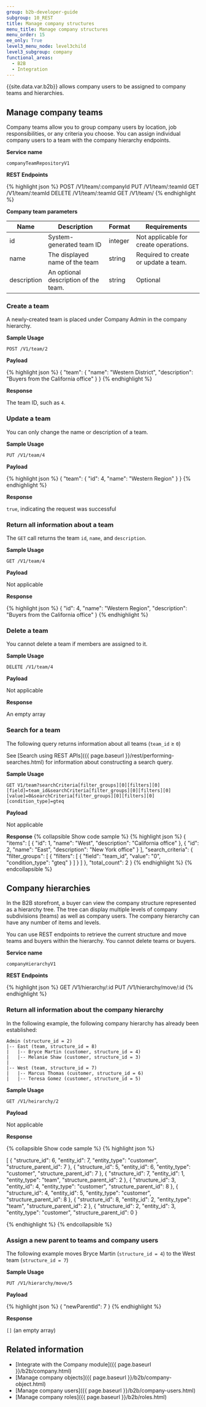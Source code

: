 ```yaml
---
group: b2b-developer-guide
subgroup: 10_REST
title: Manage company structures
menu_title: Manage company structures
menu_order: 15
ee_only: True
level3_menu_node: level3child
level3_subgroup: company
functional_areas:
  - B2B
  - Integration
---
```


{{site.data.var.b2b}} allows company users to be assigned to company teams and hierarchies.

## Manage company teams

Company teams allow you to group company users by location, job responsibilities, or any criteria you choose. You can assign individual company users to a team with the company hierarchy endpoints.

**Service name**

`companyTeamRepositoryV1`

**REST Endpoints**

{% highlight json %}
POST /V1/team/:companyId
PUT /V1/team/:teamId
GET /V1/team/:teamId
DELETE /V1/team/:teamId
GET /V1/team/
{% endhighlight %}


**Company team parameters**

Name | Description | Format | Requirements
--- | --- | --- | ---
id | System-generated team ID | integer | Not applicable for create operations.
name | The displayed name of the team | string | Required to create or update a team.
description | An optional description of the team. | string | Optional

### Create a team

A newly-created team is placed under Company Admin in the company hierarchy.

**Sample Usage**

`POST /V1/team/2`

**Payload**

{% highlight json %}
{
  "team": {
    "name": "Western District",
    "description": "Buyers from the California office"
  }
}
{% endhighlight %}

**Response**

The team ID, such as `4`.

### Update a team

You can only change the name or description of a team.

**Sample Usage**

`PUT /V1/team/4`

**Payload**

{% highlight json %}
{
  "team": {
  	"id": 4,
    "name": "Western Region"
  }
}
{% endhighlight %}

**Response**

`true`, indicating the request was successful

### Return all information about a team

The `GET` call returns the team `id`, `name`, and `description`.

**Sample Usage**

`GET /V1/team/4`

**Payload**

Not applicable

**Response**

{% highlight json %}
{
  "id": 4,
  "name": "Western Region",
  "description": "Buyers from the California office"
}
{% endhighlight %}

### Delete a team

You cannot delete a team if members are assigned to it.

**Sample Usage**

`DELETE /V1/team/4`

**Payload**

Not applicable

**Response**

An empty array

### Search for a team

The following query returns information about all teams (`team_id` &ge; `0`)

See [Search using REST APIs]({{ page.baseurl }}/rest/performing-searches.html) for information about constructing a search query.

**Sample Usage**

`GET V1/team?searchCriteria[filter_groups][0][filters][0][field]=team_id&searchCriteria[filter_groups][0][filters][0][value]=0&searchCriteria[filter_groups][0][filters][0][condition_type]=gteq`

**Payload**

Not applicable

**Response**
{% collapsible Show code sample %}
{% highlight json %}
{
    "items": [
        {
            "id": 1,
            "name": "West",
            "description": "California office"
        },
        {
            "id": 2,
            "name": "East",
            "description": "New York office"
        }
    ],
    "search_criteria": {
        "filter_groups": [
            {
                "filters": [
                    {
                        "field": "team_id",
                        "value": "0",
                        "condition_type": "gteq"
                    }
                ]
            }
        ]
    },
    "total_count": 2
}
{% endhighlight %}
{% endcollapsible %}

## Company hierarchies

In the B2B storefront, a buyer can view the company structure represented as a hierarchy tree. The tree can display multiple levels of company subdivisions (teams) as well as company users. The company hierarchy can have any number of items and levels.

You can use REST endpoints to retrieve the current structure and move teams and buyers within the hierarchy. You cannot delete teams or buyers.

**Service name**

`companyHierarchyV1`

**REST Endpoints**

{% highlight json %}
GET /V1/hierarchy/:id
PUT /V1/hierarchy/move/:id
{% endhighlight %}

### Return all information about the company hierarchy

In the following example, the following company hierarchy has already been established:

```
Admin (structure_id = 2)
|-- East (team, structure_id = 8)
|   |-- Bryce Martin (customer, structure_id = 4)
|   |-- Melanie Shaw (customer, structure_id = 3)
|
|-- West (team, structure_id = 7)
|   |-- Marcus Thomas (customer, structure_id = 6)
|   |-- Teresa Gomez (customer, structure_id = 5)
```

**Sample Usage**

`GET /V1/heirarchy/2`

**Payload**

Not applicable

**Response**

{% collapsible Show code sample %}
{% highlight json %}

[
  {
    "structure_id": 6,
    "entity_id": 7,
    "entity_type": "customer",
    "structure_parent_id": 7
  },
  {
    "structure_id": 5,
    "entity_id": 6,
    "entity_type": "customer",
    "structure_parent_id": 7
  },
  {
    "structure_id": 7,
    "entity_id": 1,
    "entity_type": "team",
    "structure_parent_id": 2
  },
  {
    "structure_id": 3,
    "entity_id": 4,
    "entity_type": "customer",
    "structure_parent_id": 8
  },
  {
    "structure_id": 4,
    "entity_id": 5,
    "entity_type": "customer",
    "structure_parent_id": 8
  },
  {
    "structure_id": 8,
    "entity_id": 2,
    "entity_type": "team",
    "structure_parent_id": 2
  },
  {
    "structure_id": 2,
    "entity_id": 3,
    "entity_type": "customer",
    "structure_parent_id": 0
  }

{% endhighlight %}
{% endcollapsible %}

### Assign a new parent to teams and company users

The following example moves Bryce Martin (`structure_id = 4`) to the West team (`structure_id = 7`)

**Sample Usage**

`PUT /V1/hierarchy/move/5`

**Payload**

{% highlight json %}
{
  "newParentId": 7
}
{% endhighlight %}

**Response**

`[]` (an empty array)

## Related information

* [Integrate with the Company module]({{ page.baseurl }}/b2b/company.html)
* [Manage company objects]({{ page.baseurl }}/b2b/company-object.html)
* [Manage company users]({{ page.baseurl }}/b2b/company-users.html)
* [Manage company roles]({{ page.baseurl }}/b2b/roles.html)
